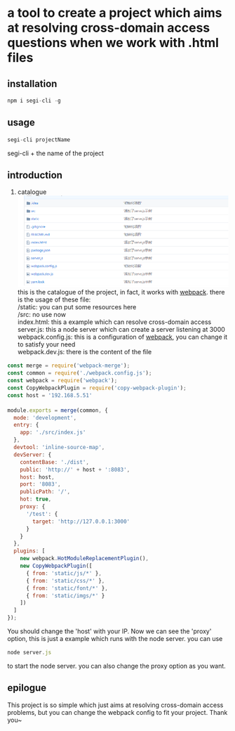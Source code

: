 # a tool to create a project which aims at resolving cross-domain access questions when we work with .html files 
 
## installation
```javascript
npm i segi-cli -g
```

## usage
```javascript
segi-cli projectName
```
segi-cli + the name of the project

## introduction
1. catalogue
![Image text](https://github.com/lronelove/segi-cli/blob/master/images/catalogue.png)
this is the catalogue of the project, in fact, it works with [webpack](http://webpack.github.io/).
there is the usage of these file:  
/static: you can put some resources here  
/src: no use now  
index.html: this a example which can resolve cross-domain access  
server.js: this a node server which can create a server listening at 3000  
webpack.config.js: this is a configuration of [webpack](http://webpack.github.io/), you can change it to satisfy your need  
webpack.dev.js: there is the content of the file  
```javascript
const merge = require('webpack-merge');
const common = require('./webpack.config.js');
const webpack = require('webpack');
const CopyWebpackPlugin = require('copy-webpack-plugin');
const host = '192.168.5.51'

module.exports = merge(common, {
  mode: 'development',
  entry: {
    app: './src/index.js'
  },
  devtool: 'inline-source-map',
  devServer: {
    contentBase: './dist',
    public: 'http://' + host + ':8083',
    host: host,
    port: '8083',
    publicPath: '/',
    hot: true,
    proxy: {
      '/test': {
        target: 'http://127.0.0.1:3000'
      }
    }
  },
  plugins: [
    new webpack.HotModuleReplacementPlugin(),
    new CopyWebpackPlugin([
      { from: 'static/js/*' },
      { from: 'static/css/*' },
      { from: 'static/font/*' },
      { from: 'static/imgs/*' }
    ])
  ]
});
```  
You should change the 'host' with your IP. Now we can see the 'proxy' option, this is just a example which runs with the node server.
you can use
 ```javascript 
node server.js  
```
to start the node server.
you can also change the proxy option as you want.

## epilogue
This project is so simple which just aims at resolving cross-domain access problems, but you can change the webpack config to fit your project.
Thank you~


